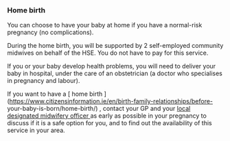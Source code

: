 ###  **Home birth**

You can choose to have your baby at home if you have a normal-risk pregnancy
(no complications).

During the home birth, you will be supported by 2 self-employed community
midwives on behalf of the HSE. You do not have to pay for this service.

If you or your baby develop health problems, you will need to deliver your
baby in hospital, under the care of an obstetrician (a doctor who specialises
in pregnancy and labour).

If you want to have a [ home birth
](https://www.citizensinformation.ie/en/birth-family-relationships/before-
your-baby-is-born/home-birth/) , contact your GP and your [ local designated
midwifery officer
](https://www.hse.ie/eng/services/list/3/maternity/homebirth-services.html) as
early as possible in your pregnancy to discuss if it is a safe option for you,
and to find out the availability of this service in your area.
